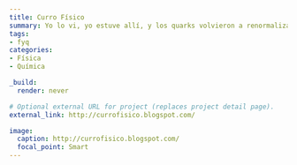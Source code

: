 ```yaml
---
title: Curro Físico
summary: Yo lo vi, yo estuve allí, y los quarks volvieron a renormalizarse evitando el abismo infinito...
tags:
- fyq
categories:
- Física
- Química

_build:
  render: never

# Optional external URL for project (replaces project detail page).
external_link: http://currofisico.blogspot.com/

image:
  caption: http://currofisico.blogspot.com/
  focal_point: Smart
---
```

